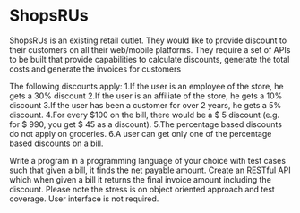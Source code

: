 # ShopsRUs

ShopsRUs is an existing retail outlet. 
They would like to provide discount to their customers on all their web/mobile platforms.
They require a set of APIs to be built that provide capabilities to calculate discounts, generate the total costs and generate the invoices for customers

The following discounts apply:
1.If the user is an employee of the store, he gets a 30% discount
2.If the user is an affiliate of the store, he gets a 10% discount
3.If the user has been a customer for over 2 years, he gets a 5% discount.
4.For every $100 on the bill, there would be a $ 5 discount (e.g. for $ 990, you get $ 45 as a discount).
5.The percentage based discounts do not apply on groceries.
6.A user can get only one of the percentage based discounts on a bill.

Write a program in a programming language of your choice with test cases such that given a bill, it finds the net payable amount.
Create an RESTful API which when given a bill it returns the final invoice amount including the discount. 
Please note the stress is on object oriented approach and test coverage. User interface is not required. 
